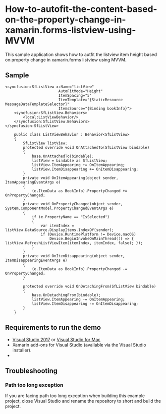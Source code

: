 # How-to-autofit-the-content-based-on-the-property-change-in-xamarin.forms-listview-using-MVVM

This sample application shows how to autfit the listview item height based on property change in xamarin.forms listview using MVVM.

## Sample

```xaml
<syncfusion:SfListView x:Name="listView"                                                                                             
                        AutoFitMode="Height"                                  
                        ItemSpacing="5"                                               
                        ItemTemplate="{StaticResource MessageDataTemplateSelector}"
                        ItemsSource="{Binding bookInfo}">
    <syncfusion:SfListView.Behaviors>
        <local:ListViewBehavior/>
    </syncfusion:SfListView.Behaviors>
</syncfusion:SfListView>

    public class ListViewBehavior : Behavior<SfListView>
    {
        SfListView listView;
        protected override void OnAttachedTo(SfListView bindable)
        {
            base.OnAttachedTo(bindable);
            listView = bindable as SfListView;
            listView.ItemAppearing += OnItemAppearing;
            listView.ItemDisappearing += OnItemDisappearing;
        }
        private void OnItemAppearing(object sender, ItemAppearingEventArgs e)
        {
            (e.ItemData as BookInfo).PropertyChanged += OnPropertyChanged;
        }
        private void OnPropertyChanged(object sender, System.ComponentModel.PropertyChangedEventArgs e)
        {
            if (e.PropertyName == "IsSelected")
            {
                var itemIndex = listView.DataSource.DisplayItems.IndexOf(sender);
                if (Device.RuntimePlatform != Device.macOS)
                    Device.BeginInvokeOnMainThread(() => { listView.RefreshListViewItem(itemIndex, itemIndex, false); });
            }
        }
        private void OnItemDisappearing(object sender, ItemDisappearingEventArgs e)
        {
            (e.ItemData as BookInfo).PropertyChanged -= OnPropertyChanged;
        }

        protected override void OnDetachingFrom(SfListView bindable)
        {
            base.OnDetachingFrom(bindable);
            listView.ItemAppearing -= OnItemAppearing;
            listView.ItemDisappearing -= OnItemDisappearing;
        }
    }
```
## Requirements to run the demo
* [Visual Studio 2017](https://visualstudio.microsoft.com/downloads/) or [Visual Studio for Mac](https://visualstudio.microsoft.com/vs/mac/)
* Xamarin add-ons for Visual Studio (available via the Visual Studio installer).
* 
## Troubleshooting
### Path too long exception
If you are facing path too long exception when building this example project, close Visual Studio and rename the repository to short and build the project.
